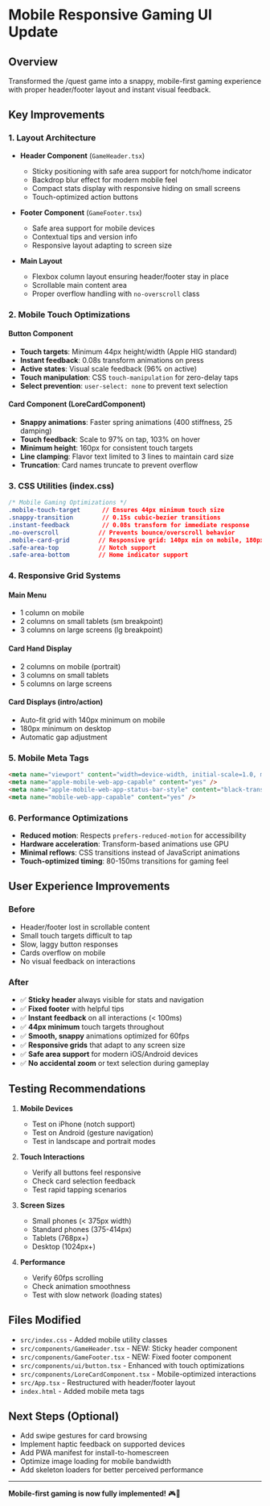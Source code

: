 # Mobile Responsive Gaming UI Update

## Overview
Transformed the /quest game into a snappy, mobile-first gaming experience with proper header/footer layout and instant visual feedback.

## Key Improvements

### 1. **Layout Architecture**
- **Header Component** (`GameHeader.tsx`)
  - Sticky positioning with safe area support for notch/home indicator
  - Backdrop blur effect for modern mobile feel
  - Compact stats display with responsive hiding on small screens
  - Touch-optimized action buttons

- **Footer Component** (`GameFooter.tsx`)
  - Safe area support for mobile devices
  - Contextual tips and version info
  - Responsive layout adapting to screen size

- **Main Layout**
  - Flexbox column layout ensuring header/footer stay in place
  - Scrollable main content area
  - Proper overflow handling with `no-overscroll` class

### 2. **Mobile Touch Optimizations**

#### Button Component
- **Touch targets**: Minimum 44px height/width (Apple HIG standard)
- **Instant feedback**: 0.08s transform animations on press
- **Active states**: Visual scale feedback (96% on active)
- **Touch manipulation**: CSS `touch-manipulation` for zero-delay taps
- **Select prevention**: `user-select: none` to prevent text selection

#### Card Component (LoreCardComponent)
- **Snappy animations**: Faster spring animations (400 stiffness, 25 damping)
- **Touch feedback**: Scale to 97% on tap, 103% on hover
- **Minimum height**: 160px for consistent touch targets
- **Line clamping**: Flavor text limited to 3 lines to maintain card size
- **Truncation**: Card names truncate to prevent overflow

### 3. **CSS Utilities** (index.css)

```css
/* Mobile Gaming Optimizations */
.mobile-touch-target      // Ensures 44px minimum touch size
.snappy-transition        // 0.15s cubic-bezier transitions
.instant-feedback         // 0.08s transform for immediate response
.no-overscroll           // Prevents bounce/overscroll behavior
.mobile-card-grid        // Responsive grid: 140px min on mobile, 180px on desktop
.safe-area-top           // Notch support
.safe-area-bottom        // Home indicator support
```

### 4. **Responsive Grid Systems**

#### Main Menu
- 1 column on mobile
- 2 columns on small tablets (sm breakpoint)
- 3 columns on large screens (lg breakpoint)

#### Card Hand Display
- 2 columns on mobile (portrait)
- 3 columns on small tablets
- 5 columns on large screens

#### Card Displays (intro/action)
- Auto-fit grid with 140px minimum on mobile
- 180px minimum on desktop
- Automatic gap adjustment

### 5. **Mobile Meta Tags**
```html
<meta name="viewport" content="width=device-width, initial-scale=1.0, maximum-scale=1.0, user-scalable=no, viewport-fit=cover" />
<meta name="apple-mobile-web-app-capable" content="yes" />
<meta name="apple-mobile-web-app-status-bar-style" content="black-translucent" />
<meta name="mobile-web-app-capable" content="yes" />
```

### 6. **Performance Optimizations**

- **Reduced motion**: Respects `prefers-reduced-motion` for accessibility
- **Hardware acceleration**: Transform-based animations use GPU
- **Minimal reflows**: CSS transitions instead of JavaScript animations
- **Touch-optimized timing**: 80-150ms transitions for gaming feel

## User Experience Improvements

### Before
- Header/footer lost in scrollable content
- Small touch targets difficult to tap
- Slow, laggy button responses
- Cards overflow on mobile
- No visual feedback on interactions

### After
- ✅ **Sticky header** always visible for stats and navigation
- ✅ **Fixed footer** with helpful tips
- ✅ **Instant feedback** on all interactions (< 100ms)
- ✅ **44px minimum** touch targets throughout
- ✅ **Smooth, snappy** animations optimized for 60fps
- ✅ **Responsive grids** that adapt to any screen size
- ✅ **Safe area support** for modern iOS/Android devices
- ✅ **No accidental zoom** or text selection during gameplay

## Testing Recommendations

1. **Mobile Devices**
   - Test on iPhone (notch support)
   - Test on Android (gesture navigation)
   - Test in landscape and portrait modes

2. **Touch Interactions**
   - Verify all buttons feel responsive
   - Check card selection feedback
   - Test rapid tapping scenarios

3. **Screen Sizes**
   - Small phones (< 375px width)
   - Standard phones (375-414px)
   - Tablets (768px+)
   - Desktop (1024px+)

4. **Performance**
   - Verify 60fps scrolling
   - Check animation smoothness
   - Test with slow network (loading states)

## Files Modified

- `src/index.css` - Added mobile utility classes
- `src/components/GameHeader.tsx` - NEW: Sticky header component
- `src/components/GameFooter.tsx` - NEW: Fixed footer component
- `src/components/ui/button.tsx` - Enhanced with touch optimizations
- `src/components/LoreCardComponent.tsx` - Mobile-optimized interactions
- `src/App.tsx` - Restructured with header/footer layout
- `index.html` - Added mobile meta tags

## Next Steps (Optional)

- Add swipe gestures for card browsing
- Implement haptic feedback on supported devices
- Add PWA manifest for install-to-homescreen
- Optimize image loading for mobile bandwidth
- Add skeleton loaders for better perceived performance

---

**Mobile-first gaming is now fully implemented!** 🎮📱
